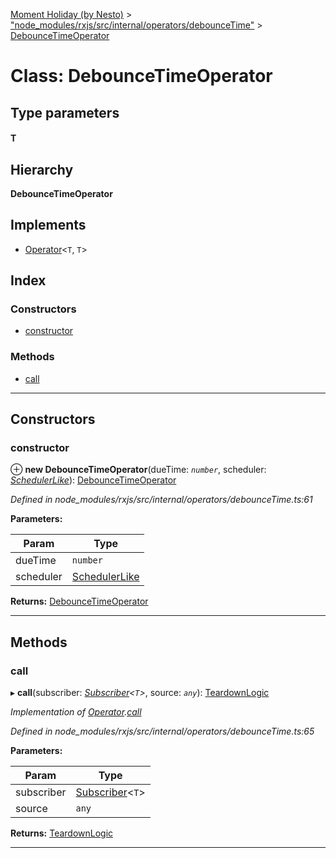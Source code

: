 [Moment Holiday (by Nesto)](../README.md) > ["node_modules/rxjs/src/internal/operators/debounceTime"](../modules/_node_modules_rxjs_src_internal_operators_debouncetime_.md) > [DebounceTimeOperator](../classes/_node_modules_rxjs_src_internal_operators_debouncetime_.debouncetimeoperator.md)

# Class: DebounceTimeOperator

## Type parameters
#### T 
## Hierarchy

**DebounceTimeOperator**

## Implements

* [Operator](../interfaces/_node_modules_rxjs_src_internal_operator_.operator.md)<`T`, `T`>

## Index

### Constructors

* [constructor](_node_modules_rxjs_src_internal_operators_debouncetime_.debouncetimeoperator.md#constructor)

### Methods

* [call](_node_modules_rxjs_src_internal_operators_debouncetime_.debouncetimeoperator.md#call)

---

## Constructors

<a id="constructor"></a>

###  constructor

⊕ **new DebounceTimeOperator**(dueTime: *`number`*, scheduler: *[SchedulerLike](../interfaces/_node_modules_rxjs_src_internal_types_.schedulerlike.md)*): [DebounceTimeOperator](_node_modules_rxjs_src_internal_operators_debouncetime_.debouncetimeoperator.md)

*Defined in node_modules/rxjs/src/internal/operators/debounceTime.ts:61*

**Parameters:**

| Param | Type |
| ------ | ------ |
| dueTime | `number` |
| scheduler | [SchedulerLike](../interfaces/_node_modules_rxjs_src_internal_types_.schedulerlike.md) |

**Returns:** [DebounceTimeOperator](_node_modules_rxjs_src_internal_operators_debouncetime_.debouncetimeoperator.md)

___

## Methods

<a id="call"></a>

###  call

▸ **call**(subscriber: *[Subscriber](_node_modules_rxjs_src_internal_subscriber_.subscriber.md)<`T`>*, source: *`any`*): [TeardownLogic](../modules/_node_modules_rxjs_src_internal_types_.md#teardownlogic)

*Implementation of [Operator](../interfaces/_node_modules_rxjs_src_internal_operator_.operator.md).[call](../interfaces/_node_modules_rxjs_src_internal_operator_.operator.md#call)*

*Defined in node_modules/rxjs/src/internal/operators/debounceTime.ts:65*

**Parameters:**

| Param | Type |
| ------ | ------ |
| subscriber | [Subscriber](_node_modules_rxjs_src_internal_subscriber_.subscriber.md)<`T`> |
| source | `any` |

**Returns:** [TeardownLogic](../modules/_node_modules_rxjs_src_internal_types_.md#teardownlogic)

___

